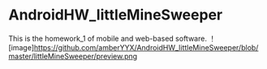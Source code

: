 # AndroidHW_littleMineSweeper
This is the homework_1 of mobile and web-based software.
！[image]https://github.com/amberYYX/AndroidHW_littleMineSweeper/blob/master/littleMineSweeper/preview.png
